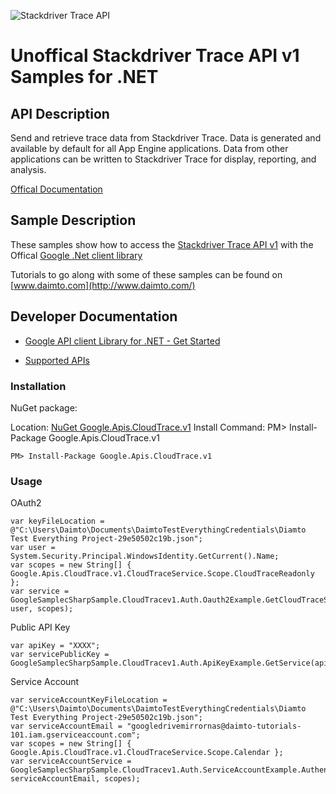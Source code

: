 ﻿![Stackdriver Trace API](http://www.google.com/images/icons/product/search-32.gif)

# Unoffical Stackdriver Trace API v1 Samples for .NET  

## API Description

Send and retrieve trace data from Stackdriver Trace. Data is generated and available by default for all App Engine applications. Data from other applications can be written to Stackdriver Trace for display, reporting, and analysis.

[Offical Documentation](https://cloud.google.com/trace)

## Sample Description

These samples show how to access the [Stackdriver Trace API v1](https://cloud.google.com/trace) with the Offical [Google .Net client library](https://github.com/google/google-api-dotnet-client)

Tutorials to go along with some of these samples can be found on [www.daimto.com](http://www.daimto.com/)

## Developer Documentation

* [Google API client Library for .NET - Get Started](https://developers.google.com/api-client-library/dotnet/get_started)

* [Supported APIs](https://developers.google.com/api-client-library/dotnet/apis/)

### Installation

NuGet package:

Location: [NuGet Google.Apis.CloudTrace.v1](https://www.nuget.org/packages/Google.Apis.CloudTrace.v1)
Install Command: PM>  Install-Package Google.Apis.CloudTrace.v1

```
PM> Install-Package Google.Apis.CloudTrace.v1
```

### Usage

OAuth2
```
var keyFileLocation = @"C:\Users\Daimto\Documents\DaimtoTestEverythingCredentials\Diamto Test Everything Project-29e50502c19b.json";
var user = System.Security.Principal.WindowsIdentity.GetCurrent().Name;
var scopes = new String[] { Google.Apis.CloudTrace.v1.CloudTraceService.Scope.CloudTraceReadonly };
var service = GoogleSamplecSharpSample.CloudTracev1.Auth.Oauth2Example.GetCloudTraceService(keyFileLocation, user, scopes);
```

Public API Key

```
var apiKey = "XXXX";
var servicePublicKey = GoogleSamplecSharpSample.CloudTracev1.Auth.ApiKeyExample.GetService(apiKey);
```

Service Account
```
var serviceAccountKeyFileLocation = @"C:\Users\Daimto\Documents\DaimtoTestEverythingCredentials\Diamto Test Everything Project-29e50502c19b.json";
var serviceAccountEmail = "googledrivemirrornas@daimto-tutorials-101.iam.gserviceaccount.com";
var scopes = new String[] { Google.Apis.CloudTrace.v1.CloudTraceService.Scope.Calendar };            
var serviceAccountService = GoogleSamplecSharpSample.CloudTracev1.Auth.ServiceAccountExample.AuthenticateServiceAccount(serviceAccountKeyFileLocation, serviceAccountEmail, scopes);
```
